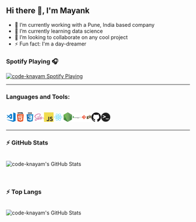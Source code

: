 ## Hi there 👋, I'm Mayank

- 🔭 I’m currently working with a Pune, India based company
- 🌱 I’m currently learning data science
- 👯 I’m looking to collaborate on any cool project
- ⚡ Fun fact: I'm a day-dreamer

### Spotify Playing 🎧

[<img src="https://now-playing-codestackr.vercel.app/api/spotify-playing" alt="code-knayam Spotify Playing" width="350" />](https://open.spotify.com/user/31ahnte6yddsfh7imrtqvhpymb2q)

<hr />

### Languages and Tools:

<br />

<img align="left" alt="Visual Studio Code" width="26px" src="https://raw.githubusercontent.com/github/explore/80688e429a7d4ef2fca1e82350fe8e3517d3494d/topics/visual-studio-code/visual-studio-code.png" />
<img align="left" alt="HTML5" width="26px" src="https://raw.githubusercontent.com/github/explore/80688e429a7d4ef2fca1e82350fe8e3517d3494d/topics/html/html.png" />

<img align="left" alt="CSS3" width="26px" src="https://raw.githubusercontent.com/github/explore/80688e429a7d4ef2fca1e82350fe8e3517d3494d/topics/css/css.png" />

<img align="left" alt="Sass" width="26px" src="https://raw.githubusercontent.com/github/explore/80688e429a7d4ef2fca1e82350fe8e3517d3494d/topics/sass/sass.png" />
<img align="left" alt="JavaScript" width="26px" src="https://raw.githubusercontent.com/github/explore/80688e429a7d4ef2fca1e82350fe8e3517d3494d/topics/javascript/javascript.png" />
<img align="left" alt="React" width="26px" src="https://raw.githubusercontent.com/github/explore/80688e429a7d4ef2fca1e82350fe8e3517d3494d/topics/react/react.png" />
<img align="left" alt="Node.js" width="26px" src="https://raw.githubusercontent.com/github/explore/80688e429a7d4ef2fca1e82350fe8e3517d3494d/topics/nodejs/nodejs.png" />
<img align="left" alt="MongoDB" width="26px" src="https://raw.githubusercontent.com/github/explore/80688e429a7d4ef2fca1e82350fe8e3517d3494d/topics/mongodb/mongodb.png" />
<img align="left" alt="Git" width="26px" src="https://raw.githubusercontent.com/github/explore/80688e429a7d4ef2fca1e82350fe8e3517d3494d/topics/git/git.png" />
<img align="left" alt="GitHub" width="26px" src="https://raw.githubusercontent.com/github/explore/78df643247d429f6cc873026c0622819ad797942/topics/github/github.png" />
<img align="left" alt="Terminal" width="26px" src="https://raw.githubusercontent.com/github/explore/80688e429a7d4ef2fca1e82350fe8e3517d3494d/topics/terminal/terminal.png" />

<br />
<br />

<hr />

### ⚡ GitHub Stats

<br />

<img alt="code-knayam's GitHub Stats" src="https://github-readme-stats-code-knayam.vercel.app/api?username=code-knayam&show_icons=true&hide_border=true" />

<br />
<br />
<br />

### ⚡ Top Langs

<br />

<img alt="code-knayam's GitHub Stats" src="https://github-readme-stats-code-knayam.vercel.app/api/top-langs?username=code-knayam&langs_count=8&show_icons=true&hide_border=true" />
